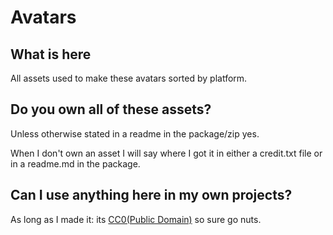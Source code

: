 # Avatars

## What is here

All assets used to make these avatars sorted by platform.

## Do you own all of these assets?

Unless otherwise stated in a readme in the package/zip yes. 

When I don't own an asset I will say where I got it in either a credit.txt file or in a readme.md in the package.

## Can I use anything here in my own projects?

As long as I made it: its [CC0(Public Domain)](https://creativecommons.org/publicdomain/zero/1.0/) so sure go nuts.

